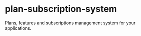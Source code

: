 # plan-subscription-system
 Plans, features and subscriptions management system for your applications.
